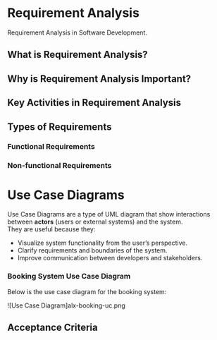 # Requirement Analysis
Requirement Analysis in Software Development.

## What is Requirement Analysis?
## Why is Requirement Analysis Important?
## Key Activities in Requirement Analysis
## Types of Requirements
### Functional Requirements
### Non-functional Requirements

# Use Case Diagrams
Use Case Diagrams are a type of UML diagram that show interactions between **actors** (users or external systems) and the system.  
They are useful because they:  
- Visualize system functionality from the user’s perspective.  
- Clarify requirements and boundaries of the system.  
- Improve communication between developers and stakeholders.  

### Booking System Use Case Diagram
Below is the use case diagram for the booking system:

![Use Case Diagram]alx-booking-uc.png

## Acceptance Criteria
